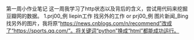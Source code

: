 第一周小作业笔记
这一周我学习了http状态以及背后的含义，尝试用代码来挖掘豆瓣网的数据。
1.prj00_例 liepin工作 找另外的工作 or prj00_例 图片新闻_Bing 找另外的图片，我将原“https://news.cnblogs.com/n/recommend”改成了“https://sports.qq.com/”。将关键词“python”换成“html”都能成功运行。



